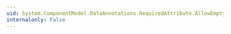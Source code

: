 ```yaml
---
uid: System.ComponentModel.DataAnnotations.RequiredAttribute.AllowEmptyStrings
internalonly: False
---
```

